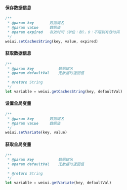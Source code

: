 #### 保存数据信息
```js
/**
 * @param key       数据键名
 * @param value     数据值
 * @param expired   有效时间（单位：秒），0：不限制有效时间
 */
weiui.setCachesString(key, value, expired)
```

#### 获取数据信息
```js
/**
 * @param key           数据键名
 * @param defaultVal    无数据时返回值
 * 
 * @return String
 */
let variable = weiui.getCachesString(key, defaultVal)
```

#### 设置全局变量
```js
/**
 * @param key       数据键名
 * @param value     数据值
 */
weiui.setVariate(key, value)
```

#### 获取全局变量
```js
/**
 * @param key           数据键名
 * @param defaultVal    无数据时返回值
 * 
 * @return String
 */
let variable = weiui.getVariate(key, defaultVal)
```

